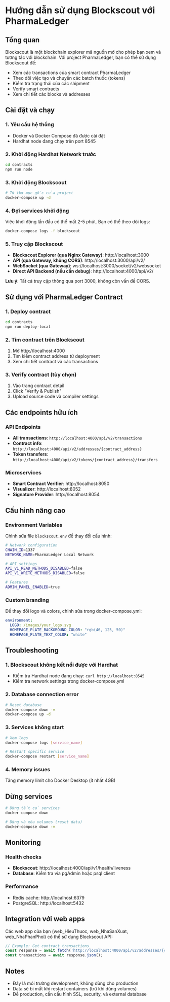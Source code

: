 # Hướng dẫn sử dụng Blockscout với PharmaLedger

## Tổng quan
Blockscout là một blockchain explorer mã nguồn mở cho phép bạn xem và tương tác với blockchain. Với project PharmaLedger, bạn có thể sử dụng Blockscout để:

- Xem các transactions của smart contract PharmaLedger
- Theo dõi việc tạo và chuyển các batch thuốc (tokens)
- Kiểm tra trạng thái của các shipment
- Verify smart contracts
- Xem chi tiết các blocks và addresses

## Cài đặt và chạy

### 1. Yêu cầu hệ thống
- Docker và Docker Compose đã được cài đặt
- Hardhat node đang chạy trên port 8545

### 2. Khởi động Hardhat Network trước
```bash
cd contracts
npm run node
```

### 3. Khởi động Blockscout
```bash
# Từ thư mục gốc của project
docker-compose up -d
```

### 4. Đợi services khởi động
Việc khởi động lần đầu có thể mất 2-5 phút. Bạn có thể theo dõi logs:
```bash
docker-compose logs -f blockscout
```

### 5. Truy cập Blockscout
- **Blockscout Explorer (qua Nginx Gateway)**: http://localhost:3000
- **API (qua Gateway, không CORS)**: http://localhost:3000/api/v2/
- **WebSocket (qua Gateway)**: ws://localhost:3000/socket/v2/websocket
- **Direct API Backend (nếu cần debug)**: http://localhost:4000/api/v2/

**Lưu ý**: Tất cả truy cập thông qua port 3000, không còn vấn đề CORS.

## Sử dụng với PharmaLedger Contract

### 1. Deploy contract
```bash
cd contracts
npm run deploy-local
```

### 2. Tìm contract trên Blockscout
1. Mở http://localhost:4000
2. Tìm kiếm contract address từ deployment
3. Xem chi tiết contract và các transactions

### 3. Verify contract (tùy chọn)
1. Vào trang contract detail
2. Click "Verify & Publish"
3. Upload source code và compiler settings

## Các endpoints hữu ích

### API Endpoints
- **All transactions**: `http://localhost:4000/api/v2/transactions`
- **Contract info**: `http://localhost:4000/api/v2/addresses/{contract_address}`
- **Token transfers**: `http://localhost:4000/api/v2/tokens/{contract_address}/transfers`

### Microservices
- **Smart Contract Verifier**: http://localhost:8050
- **Visualizer**: http://localhost:8052  
- **Signature Provider**: http://localhost:8054

## Cấu hình nâng cao

### Environment Variables
Chỉnh sửa file `blockscout.env` để thay đổi cấu hình:

```bash
# Network configuration
CHAIN_ID=1337
NETWORK_NAME=PharmaLedger Local Network

# API settings
API_V1_READ_METHODS_DISABLED=false
API_V1_WRITE_METHODS_DISABLED=false

# Features
ADMIN_PANEL_ENABLED=true
```

### Custom branding
Để thay đổi logo và colors, chỉnh sửa trong docker-compose.yml:

```yaml
environment:
  LOGO: /images/your_logo.svg
  HOMEPAGE_PLATE_BACKGROUND_COLOR: "rgb(46, 125, 50)"
  HOMEPAGE_PLATE_TEXT_COLOR: "white"
```

## Troubleshooting

### 1. Blockscout không kết nối được với Hardhat
- Kiểm tra Hardhat node đang chạy: `curl http://localhost:8545`
- Kiểm tra network settings trong docker-compose.yml

### 2. Database connection error
```bash
# Reset database
docker-compose down -v
docker-compose up -d
```

### 3. Services không start
```bash
# Xem logs
docker-compose logs [service_name]

# Restart specific service
docker-compose restart [service_name]
```

### 4. Memory issues
Tăng memory limit cho Docker Desktop (ít nhất 4GB)

## Dừng services

```bash
# Dừng tất cả services
docker-compose down

# Dừng và xóa volumes (reset data)
docker-compose down -v
```

## Monitoring

### Health checks
- **Blockscout**: http://localhost:4000/api/v1/health/liveness
- **Database**: Kiểm tra via pgAdmin hoặc psql client

### Performance
- Redis cache: http://localhost:6379
- PostgreSQL: http://localhost:5432

## Integration với web apps

Các web app của bạn (web_HieuThuoc, web_NhaSanXuat, web_NhaPhanPhoi) có thể sử dụng Blockscout API:

```javascript
// Example: Get contract transactions
const response = await fetch('http://localhost:4000/api/v2/addresses/{contract_address}/transactions');
const transactions = await response.json();
```

## Notes
- Đây là môi trường development, không dùng cho production
- Data sẽ bị mất khi restart containers (trừ khi dùng volumes)
- Để production, cần cấu hình SSL, security, và external database
